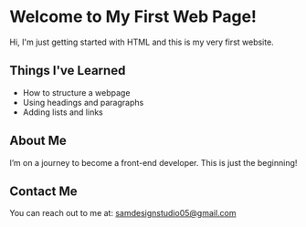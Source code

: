 <!DOCTYPE html>
<html lang="en">
<head>
  <meta charset="UTF-8">
  <meta name="viewport" content="width=device-width, initial-scale=1">
  <title>My First HTML Page</title>
</head>
<body>
  <h1>Welcome to My First Web Page!</h1>
  <p>Hi, I'm just getting started with HTML and this is my very first website.</p>

  <h2>Things I've Learned</h2>
  <ul>
    <li>How to structure a webpage</li>
    <li>Using headings and paragraphs</li>
    <li>Adding lists and links</li>
  </ul>

  <h2>About Me</h2>
  <p>I’m on a journey to become a front-end developer. This is just the beginning!</p>

  <h2>Contact Me</h2>
  <p>You can reach out to me at: <a href="samdesignstudio05@gmail.com">samdesignstudio05@gmail.com</a></p>
</body>
</html>

